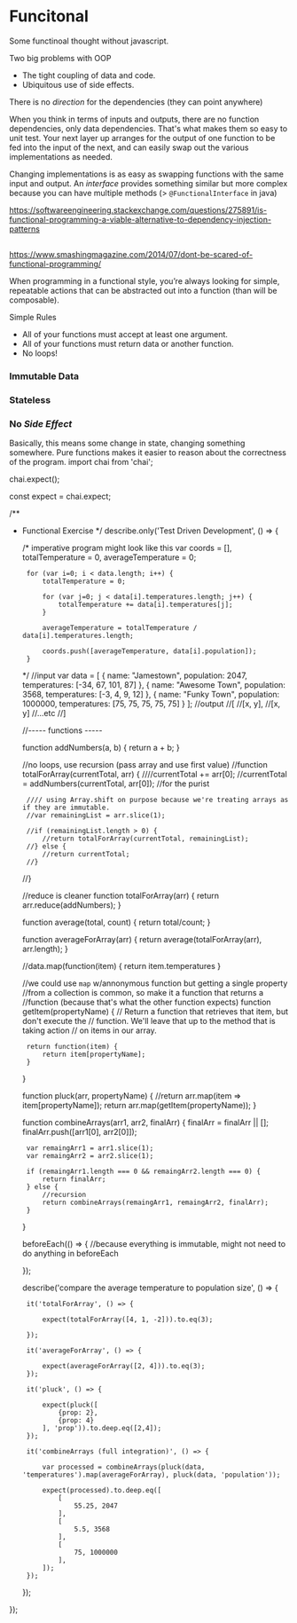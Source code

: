 # Funcitonal

Some functinoal thought without javascript.

Two big problems with OOP 
- The tight coupling of data and code.
- Ubiquitous use of side effects.

There is no *direction* for the dependencies (they can point anywhere)


When you think in terms of inputs and outputs, there are no function
dependencies, only data dependencies. That's what makes them so easy to unit
test. Your next layer up arranges for the output of one function to be fed into
the input of the next, and can easily swap out the various implementations as
needed.

Changing implementations is as easy as swapping functions with the same input
and output.  An *interface* provides something similar but more complex because
you can have multiple methods (> `@FunctionalInterface` in java)

https://softwareengineering.stackexchange.com/questions/275891/is-functional-programming-a-viable-alternative-to-dependency-injection-patterns


##

https://www.smashingmagazine.com/2014/07/dont-be-scared-of-functional-programming/

When programming in a functional style, you’re always looking for simple,
repeatable actions that can be abstracted out into a function (than will be composable). 

Simple Rules
- All of your functions must accept at least one argument.
- All of your functions must return data or another function.
- No loops!

### Immutable Data


### Stateless

### No *Side Effect*

Basically, this means some change in state, changing something somewhere.  Pure
functions makes it easier to reason about the correctness of the program.
import chai from 'chai';

chai.expect();

const expect = chai.expect;

/**
 * Functional Exercise
*/
describe.only('Test Driven Development', () => {

	/*
		imperative program might look like this
		var coords = [],
			totalTemperature = 0,
			averageTemperature = 0;

		for (var i=0; i < data.length; i++) {
			totalTemperature = 0;

			for (var j=0; j < data[i].temperatures.length; j++) {
				totalTemperature += data[i].temperatures[j];
			}

			averageTemperature = totalTemperature / data[i].temperatures.length;

			coords.push([averageTemperature, data[i].population]);
		}
	*/
	//input 
	var data = [
		{ 
			name: "Jamestown",
			population: 2047,
			temperatures: [-34, 67, 101, 87]
		},
		{
			name: "Awesome Town",
			population: 3568,
			temperatures: [-3, 4, 9, 12]
		},
		{
			name: "Funky Town",
				population: 1000000,
				temperatures: [75, 75, 75, 75, 75]
		}
	];
	//output
	//[
		//[x, y],
		//[x, y]
		//…etc
	//]
	
	//----- functions -----
	
	function addNumbers(a, b) {
		return a + b;
	}

	//no loops, use recursion (pass array and use first value)
	//function totalForArray(currentTotal, arr) {
		////currentTotal += arr[0];
		//currentTotal = addNumbers(currentTotal, arr[0]); //for the purist
		
		//// using Array.shift on purpose because we're treating arrays as if they are immutable.
		//var remainingList = arr.slice(1);

		//if (remainingList.length > 0) {
			//return totalForArray(currentTotal, remainingList);
		//} else {
			//return currentTotal;
		//}
	//}

	//reduce is cleaner
	function totalForArray(arr) {
		return arr.reduce(addNumbers);
	}

	function average(total, count) {
		return total/count;
	}

	function averageForArray(arr) {
		return average(totalForArray(arr), arr.length);
	}

	//data.map(function(item) { return item.temperatures }
	
	//we could use `map` w/annonymous function but getting a single property
	//from a collection is common, so make it a function that returns a
	//function (because that's what the other function expects)
	function getItem(propertyName) {
		// Return a function that retrieves that item, but don't execute the
		// function.  We'll leave that up to the method that is taking action
		// on items in our array.
	
		return function(item) { 
			return item[propertyName]; 
		} 
	}

	function pluck(arr, propertyName) {
		//return arr.map(item => item[propertyName]);
		return arr.map(getItem(propertyName));
	}

	function combineArrays(arr1, arr2, finalArr) {
		finalArr = finalArr || [];
		finalArr.push([arr1[0], arr2[0]]);

		var remaingArr1 = arr1.slice(1);
		var remaingArr2 = arr2.slice(1);

		if (remaingArr1.length === 0 && remaingArr2.length === 0) {
			return finalArr;
		} else {
			//recursion
			return combineArrays(remaingArr1, remaingArr2, finalArr);
		}
	}

    beforeEach(() => {
		//because everything is immutable, might not need to do anything in beforeEach

    });

    describe('compare the average temperature to population size', () => {

        it('totalForArray', () => {

            expect(totalForArray([4, 1, -2])).to.eq(3);

        });
		
		it('averageForArray', () => {

			expect(averageForArray([2, 4])).to.eq(3);
        });
		
		it('pluck', () => {

			expect(pluck([
				{prop: 2},
				{prop: 4}
			], 'prop')).to.deep.eq([2,4]);
        });
		
		it('combineArrays (full integration)', () => {

			var processed = combineArrays(pluck(data, 'temperatures').map(averageForArray), pluck(data, 'population'));

			expect(processed).to.deep.eq([
				[
					55.25, 2047
				],
				[
					5.5, 3568
				],
				[
					75, 1000000
				],
			]);
        });

    });
    
});

